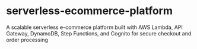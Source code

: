 # serverless-ecommerce-platform
A scalable serverless e-commerce platform built with AWS Lambda, API Gateway, DynamoDB, Step Functions, and Cognito for secure checkout and order processing
